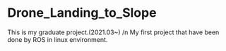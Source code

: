 # Drone_Landing_to_Slope
This is my graduate project.(2021.03~) /n
My first project that have been done by ROS in linux environment.
